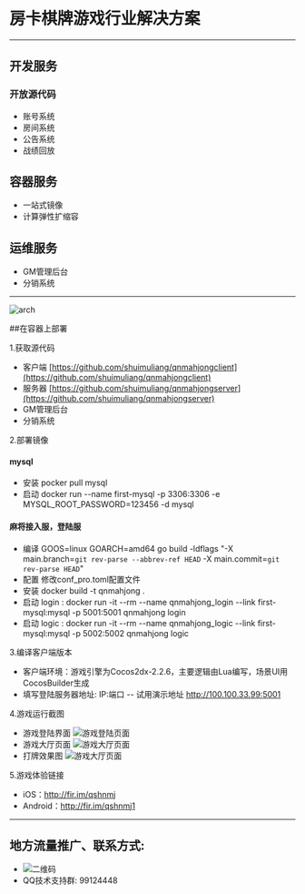 # 房卡棋牌游戏行业解决方案

----

## 开发服务
### 开放源代码
* 账号系统
* 房间系统
* 公告系统
* 战绩回放

## 容器服务
* 一站式镜像
* 计算弹性扩缩容

## 运维服务
* GM管理后台
* 分销系统

----
![arch](http://oupthc6v2.bkt.clouddn.com/archorigin.jpg)

##在容器上部署

1.获取源代码
* 客户端 [https://github.com/shuimuliang/qnmahjongclient](https://github.com/shuimuliang/qnmahjongclient)
* 服务器 [https://github.com/shuimuliang/qnmahjongserver](https://github.com/shuimuliang/qnmahjongserver)
* GM管理后台
* 分销系统

2.部署镜像
#### mysql
- 安装 pocker pull mysql
- 启动 docker run --name first-mysql -p 3306:3306 -e MYSQL_ROOT_PASSWORD=123456 -d mysql
#### 麻将接入服，登陆服
- 编译 GOOS=linux GOARCH=amd64 go build -ldflags "-X main.branch=`git rev-parse --abbrev-ref HEAD` -X main.commit=`git rev-parse HEAD`"
- 配置 修改conf_pro.toml配置文件
- 安装 docker build -t qnmahjong . 
- 启动 login : docker run -it --rm --name qnmahjong_login --link first-mysql:mysql -p 5001:5001 qnmahjong login
- 启动 logic : docker run -it --rm --name qnmahjong_logic --link first-mysql:mysql -p 5002:5002 qnmahjong logic

3.编译客户端版本
* 客户端环境：游戏引擎为Cocos2dx-2.2.6，主要逻辑由Lua编写，场景UI用CocosBuilder生成
* 填写登陆服务器地址: IP:端口
-- 试用演示地址 http://100.100.33.99:5001

4.游戏运行截图
* 游戏登陆界面 ![游戏登陆页面](http://oupthc6v2.bkt.clouddn.com/login.jpg)
* 游戏大厅页面 ![游戏大厅页面](http://oupthc6v2.bkt.clouddn.com/room.jpg)
* 打牌效果图 ![游戏大厅页面](http://oupthc6v2.bkt.clouddn.com/desk.jpg)
 
5.游戏体验链接
- iOS：http://fir.im/qshnmj
- Android：http://fir.im/qshnmj1

---
## 地方流量推广、联系方式:
- ![二维码](http://oupthc6v2.bkt.clouddn.com/qr.jpg?imageView2/2/w/200/h/200/format/jpg/q/75|imageslim)
- QQ技术支持群: 99124448
